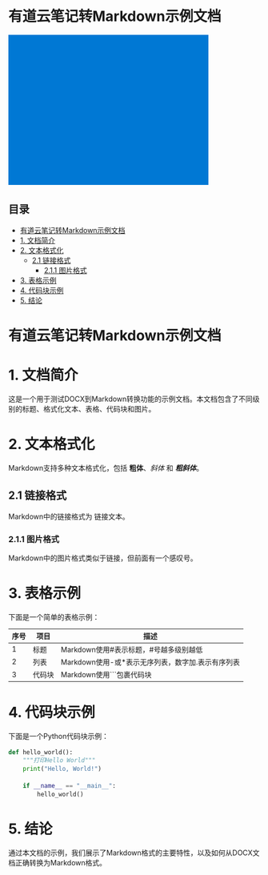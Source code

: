 # 有道云笔记转Markdown示例文档

![图片1](image_1.png)

## 目录

- [有道云笔记转Markdown示例文档](#有道云笔记转markdown示例文档)
- [1. 文档简介](#1-文档简介)
- [2. 文本格式化](#2-文本格式化)
  - [2.1 链接格式](#21-链接格式)
    - [2.1.1 图片格式](#211-图片格式)
- [3. 表格示例](#3-表格示例)
- [4. 代码块示例](#4-代码块示例)
- [5. 结论](#5-结论)
# 有道云笔记转Markdown示例文档
# 1. 文档简介
这是一个用于测试DOCX到Markdown转换功能的示例文档。本文档包含了不同级别的标题、格式化文本、表格、代码块和图片。

# 2. 文本格式化
Markdown支持多种文本格式化，包括 **粗体**、*斜体* 和 ***粗斜体***。

## 2.1 链接格式
Markdown中的链接格式为 链接文本。

### 2.1.1 图片格式
Markdown中的图片格式类似于链接，但前面有一个感叹号。

# 3. 表格示例
下面是一个简单的表格示例：

| 序号 | 项目 | 描述 |
| --- | --- | --- |
| 1 | 标题 | Markdown使用#表示标题，#号越多级别越低 |
| 2 | 列表 | Markdown使用-或*表示无序列表，数字加.表示有序列表 |
| 3 | 代码块 | Markdown使用```包裹代码块 |

# 4. 代码块示例
下面是一个Python代码块示例：

```python
def hello_world():
    """打印Hello World"""
    print("Hello, World!")
    
    if __name__ == "__main__":
        hello_world()
```

# 5. 结论
通过本文档的示例，我们展示了Markdown格式的主要特性，以及如何从DOCX文档正确转换为Markdown格式。